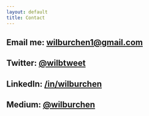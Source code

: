 ```yaml
---
layout: default
title: Contact
---
```


## Email me: <a href='mailto:wilburchen1@gmail.com'>wilburchen1@gmail.com</a>

## Twitter: <a href='http://twitter.com/wilbtweet'>@wilbtweet</a>

## LinkedIn: <a href='http://linkedin.com/in/wilburchen'>/in/wilburchen</a>

## Medium: <a href='http://medium.com/@wilburchen'>@wilburchen</a>

